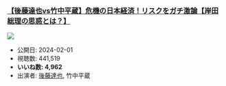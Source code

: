 ### [【後藤達也vs竹中平蔵】危機の日本経済！リスクをガチ激論【岸田総理の思惑とは？】](https://www.youtube.com/watch?v=WbhWsa0erYA)
[![](https://img.youtube.com/vi/WbhWsa0erYA/sddefault.jpg)](https://www.youtube.com/watch?v=WbhWsa0erYA)
-   公開日: 2024-02-01
-   視聴数: 441,519
-   **いいね数: 4,962**
-   出演者: [後藤達也](/rehacq_fan/people/後藤達也 "wikilink"), 竹中平蔵
